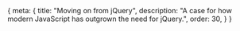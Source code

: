 <route>
{
	meta: {
		title: "Moving on from jQuery",
		description: "A case for how modern JavaScript has outgrown the need for jQuery.",
		order: 30,
	}
}
</route>

<Title :title="$route.meta.title" :description="$route.meta.description" />

We shortly mentioned jQuery in the first article about the history of JavaScript. Now I'd like to dedicate an entire article to jQuery, and for a good reason, seeing as jQuery has been one of the most popular JavaScript libraries for well over a decade.

Let's start with a recap of what jQuery is:

> [jQuery](https://jquery.com/) is a fast, small, and feature-rich JavaScript library. It makes things like HTML document traversal and manipulation, event handling, animation, and Ajax much simpler with an easy-to-use API that works across a multitude of browsers.

jQuery was started in 2006, almost 15 years ago, and it's still in active development. Although the usage has been declining in favor of modern JavaScript frameworks.

According to [W3Techs](https://w3techs.com/technologies/details/js-jquery):
> jQuery is used by 95.7% of all the websites whose JavaScript library we know. This is 77.8% of all websites.

What I find curious is that 50% of jQuery usage is still using version 1 of jQuery. For reference, the current version is 3.6. That means that a lot of sites are using a jQuery version from 2016 or earlier. That might very well be because jQuery is more likely to be found in legacy projects.

This article aims to show you how we can use modern JavaScript features and Web APIs to replace the functionality of jQuery. We'll look at how to manipulate the DOM, update CSS, handle events, add animations, and make AJAX requests without jQuery.

::: c note Credit
The following examples are based mainly on these two fantastic articles by [Tobias Ahlin](https://tobiasahlin.com/blog/move-from-jquery-to-vanilla-javascript/) and [Flavio Copes](https://flaviocopes.com/jquery/). Both of them have a lot of great articles that I highly recommend for you to check out.
:::

## Replacing jQuery

Next, let's look at examples of how we can achieve the most common use cases of jQuery with vanilla JavaScript.

> ***[Vanilla JavaScript?](http://vanilla-js.com/)***

What I mean by vanilla JavaScript is *just* JavaScript, i.e., JavaScript without a library. jQuery is also JavaScript, but it's easier to make the distinction by talking as if jQuery was its own language.

### Selecting elements

jQuery makes it very easy to select DOM elements, something that for a long time was cumbersome in JavaScript. Previously the way to get a specific element in JavaScript was to use the `getElement*` methods, such as `getElementById` or `getElementsByClassName`. But thanks to the Selectors API, released in 2013, we can easily query DOM elements using the CSS selector syntax.

```js
// Select all instances with jQuery
$(".button");
// Select the first instance
$(".button").first();

// Select all instances with JavaScript
document.querySelectorAll(".button");
// Select the first instance
document.querySelector(".button");
```

One of the nice things with jQuery is that the built-in methods will run against all elements in a query.

```js
$(".button").hide();
// or with custom logic
$(".button").each((index, element) => doSomething(element));
```

With vanilla JavaScript, a query returns an [`Element`](https://developer.mozilla.org/en-US/docs/Web/API/Element) or a [`NodeList`](https://developer.mozilla.org/en-US/docs/Web/API/NodeList), depending on if you use `querySelector` or `querySelectorAll`.

Note that `Element`s are derived from `Node`s. And what `querySelector` usually returns is an [`HTMLElement`](https://developer.mozilla.org/en-US/docs/Web/API/HTMLElement).

<svg viewBox="-50 0 600 70" preserveAspectRatio="xMinYMin meet">
	<a xlink:href="https://developer.mozilla.org/en-US/docs/Web/API/EventTarget" target="_top">
		<rect x="1" y="1" width="110" height="50" class="fill-current text-gray-800"></rect>
		<text
			x="56"
			y="27"
			font-size="14px"
			class="fill-current text-gray-100"
			text-anchor="middle"
			alignment-baseline="middle"
		>
			EventTarget
		</text>
	</a>
	<polyline points="111,25  121,20  121,30  111,25" class="stroke-current text-gray-400" fill="none"></polyline>
	<line x1="121" y1="25" x2="151" y2="25" class="stroke-current text-gray-400"></line>
	<a xlink:href="https://developer.mozilla.org/en-US/docs/Web/API/Node" target="_top">
		<rect x="151" y="1" width="75" height="50" class="fill-current text-gray-800"></rect>
		<text
			x="188.5"
			y="27"
			font-size="14px"
			class="fill-current text-gray-100"
			text-anchor="middle"
			alignment-baseline="middle"
		>
			Node
		</text>
	</a>
	<polyline points="226,25  236,20  236,30  226,25" class="stroke-current text-gray-400" fill="none"></polyline>
	<line x1="236" y1="25" x2="266" y2="25" class="stroke-current text-gray-400"></line>
	<a xlink:href="https://developer.mozilla.org/en-US/docs/Web/API/Element" target="_top">
		<rect x="266" y="1" width="75" height="50" class="fill-current text-gray-800"></rect>
		<text
			x="303.5"
			y="27"
			font-size="14px"
			class="fill-current text-gray-100"
			text-anchor="middle"
			alignment-baseline="middle"
		>
			Element
		</text>
	</a>
	<polyline points="341,25  351,20  351,30  341,25" class="stroke-current text-gray-400" fill="none"></polyline>
	<line x1="351" y1="25" x2="381" y2="25" class="stroke-current text-gray-400"></line>
	<a xlink:href="https://developer.mozilla.org/en-US/docs/Web/API/HTMLElement" target="_top">
		<rect x="381" y="1" width="110" height="50" class="fill-current text-gray-800"></rect>
		<text
			x="436"
			y="27"
			font-size="14px"
			class="fill-current text-gray-100"
			text-anchor="middle"
			alignment-baseline="middle"
		>
			HTMLElement
		</text>
	</a>
</svg>

We can iterate over a `NodeList` with the built-in method `NodeList.forEach()`, or we can turn the `NodeList` into an `Array`, either with `Array.from()` or with the spread operator `...`, which allows us to use all array methods.

```js
document.querySelectorAll(".button").forEach(x => doSomething(x));

// Turning the returned NodeList into an Array
Array.from(document.querySelectorAll(".button")).map(x => mapSomething(x));
// or by using the spread operator, since NodeList is an iterable
[...document.querySelectorAll(".button")].find(x => x.innerText === "test");
```

We don't have to query all the way from the `document` object every time. We can also query from a specific element and its children directly.
With jQuery, we can use the `find` method, where was with vanilla JavaScript, we can query an element directly, exactly how we would query from the `document`.

```js
// Select the first instance of .button within .container in jQuery
let container = $(".container");
container.find(".button");

// The same in vanilla JS
let container = document.querySelector(".container");
container.querySelector(".button");
```

[MDN: Locating DOM elements using selectors](https://developer.mozilla.org/en-US/docs/Web/API/Document_object_model/Locating_DOM_elements_using_selectors)

### Waiting for the DOM to be loaded

A common use case is to wait for the DOM to be loaded before executing any script. In jQuery this is done with the `ready` method; with vanilla JavaScript, we can use the `DOMContentLoaded` event.

```js
$(document).ready(() => {
	//...
})

document.addEventListener("DOMContentLoaded", () => {
	//...
})
```

### Modifying styles

In jQuery we can access and modify an element's styles with the `css` method. In vanilla JavaScript we would use the `style` property.

```js
// With jQuery we can access the css properties
// the same as we would write them in css declarations
$(".container").css("background-color", "#000");

// With JavaScript we have to use camelCase
document.querySelector(".container").style.backgroundColor = "#000";
```

We can also set multiple styles at once. Although it's a little trickier in vanilla JavaScript.

```js
// With jQuery we can pass multiple styles at once in an object
$(".container").css({
	"color": "white",
	"background-color": "black"
});

// With vanilla JS we can set each individual style property seperately
let container = document.querySelector(".container");
container.style.color = "white";
container.style.backgroundColor = "black";

// Or we can set all styles at once (but override any existing styles)
container.style.cssText = "color: white; background-color: black";

// Or we can use Object.assign
Object.assign(container.style, {
	color: "white",
	backgroundColor: "black"
});
```

::: c note Note
We can't assign an object directly to the style property since it's read-only.

[`Object.assign`](https://developer.mozilla.org/en-US/docs/Web/JavaScript/Reference/Global_Objects/Object/assign) works because it doesn't replace the object; it replaces the enumerable own properties of the object.
:::

### Hiding/showing elements

jQuery has a couple [built-in helper methods](https://api.jquery.com/category/effects/) to set the styles of common css properties. Most notably, `hide`, `show`, and `toggle`.

These methods will set the display property of the selected element. For example:

```js
$(".target").hide();
// Sets the display property to "none"
// Equivalent to .css("display", "none")
$(".target").show();
// Sets the display property back to what it was initially, 
// Equivalent to .css("display", "block")
// assuming the display property was "block" initially

$(".target").toggle(); // In this case hides the element
// Works the same as hide and show, just toggles between the two
$(".target").toggle(); // And shows it again
```

With JavaScript, you'd have to keep track of the initial display property yourself and set the display property as we saw before.

### Modifying classes

The API for dealing with classes is very similar in vanilla JavaScript and jQuery. jQuery has dedicated methods, as per usual, and JavaScript's `ClassList` has matching methods.

```js
let navItem = $(".nav-item");
navItem.addClass("active");
navItem.removeClass("active");
navItem.toggleClass("active");

let navItem = document.querySelector(".nav-item");
navItem.classList.add("active");
navItem.classList.remove("active");
navItem.classList.toggle("active");
```

Here's how to check whether an element contains a specific class:

```js
$(".nav-item").hasClass("active") // true/false

document.querySelector(".nav-item").classList.contains("active")
```

### Creating and inserting elements

So far, we've only been modifying elements. What about creating new ones and inserting them into the DOM?

For that JavaScript has a method called [`document.createElement()`](https://developer.mozilla.org/en-US/docs/Web/API/Document/createElement), that takes a tagName as an argument.

Creating an element on its own doesn't do much. Usually, we want to also add the new element to the DOM.

Here's an example of how to do that with jQuery and with vanilla JavaScript:

```js
// Create a div and set its inner text in one line
let newElement = $("<div/>").text("Some text");
// then append it inside another element
$(".container").append(newElement);
```
We can also just append any html as a string directly into an element with jQuery:

```js
$("body").append(`
	<div>
		Hello <span style="font-weight: bold">world!</span>
	</div>`
);
```

Here's how this used to be done in JavaScript:

```js
// and the same with vanilla JavaScript
let newElement = document.createElement("div").textContent = "Some text";

// then append the new element to another element
document.querySelector(".container").appendElement(element);

// To turn a string into HTML, set the innerHTML property of an element
let div = document.createElement('div');
div.innerHTML = `Hello <span style="font-weight: bold">world!</span>`;
document.querySelector("body").appendChild(div);
```

And how we can do it now:

```js
// Appending html as a string directly into an element
document.querySelector(".container").append(`<div>Some text</div>`);
```
The [`append`](https://developer.mozilla.org/en-US/docs/Web/API/Element/append) method works much like jQuery's append. We can append either `Node` objects or [strings](https://developer.mozilla.org/en-US/docs/Web/API/DOMString).

::: c info Note
We can also prepend elements with the [`prepend`](https://developer.mozilla.org/en-US/docs/Web/API/Element/prepend) method, meaning add them to the start of a container, rather than the end. The prepend method is available both in vanilla JavaScript and jQuery, but it should be noted that there is no `prependChild` method.
:::

### Removing elements
Now that we know how to create and insert elements into the DOM, what about removing them?

```js
$('.target').remove();
document.querySelector('.target').remove();
```
Yup, that's it.

### Traversing the DOM tree

We can't always target the exact element we want. Sometimes we want a sibling or a parent of an element and we have to traverse the DOM tree to get to it.

```js
let box = $(".box");
box.next();
box.prev();
box.parent();
box.children();

let box = document.querySelector(".box");
box.nextElementSibling;
box.previousElementSibling;
box.parentElement;
box.childNodes;
```

### Handling events

jQuery has built-in methods for different types of event listeners, e.g., `click`, `input`, or `keyup` and a generic `on` method that can handle any event type. JavaScript on the other hand has the `addEventListener` method.

```js
// With jQuery
$(".button").click(function(e) { /* handle click event */ });
$(".button").input(function(e) { /* handle input event */ });
$(document).keyup(function(e) { /* handle key up event */ });

// Without jQuery
document.querySelector(".button").addEventListener("click", (e) => {
	/* handle click event */ 
});
document.querySelector(".button").addEventListener("input", (e) => {
	/* handle input event */
});
document.addEventListener("keyup", (e) => {
	/* handle key up event */
});
```

For dynamically added elements, we can delegate the event listening to an element higher up in the DOM tree, e.g. a container or the document itself. This

jQuery makes this easy with the `on` method, which can target child elements that that should trigger the event handler.

```js
$('#dataTable tbody').on("click", "tr", function(event) {
	// Handle the event when a table row is clicked
});
```

In JavaScript we have to recreate this logic manually:
```js
document.querySelector('#dataTable tbody')
.addEventListener('click', function(event) {
	if (event.target && event.target.tagName == 'TR') {
		// Handle the event when a table row is clicked
	}
});
```

Creating and triggering your own events is simple enough:

```js
$(document).trigger("myEvent");
$(".box").trigger("myEvent");

document.dispatchEvent(new Event("myEvent"));
document.querySelector(".box").dispatchEvent(new Event("myEvent"));
```

### Making network requests

jQuery's `ajax` method has been one if its main attractions, but with the addition of the fetch API, making network requests is in vanilla JavaScript is much easier now.

::: c two-col wide

```js
$.ajax({
	url: "data.json"
}).done(function(data) {
	// Handle data
}).fail(function() {
	// Handle error
});
```
```js
fetch("data.json")
.then(response => response.json())
.then(data => {
	// Handle data
}).catch(error => {
	// Handle error
});
```
:::
::: c info Note
The original response from the fetch call is an HTTP response, not the actual JSON. To extract the JSON body content from the response, we use the `json()` method.
:::

### Adding animations

Lastly, let's look at animations. jQuery provides us with a few helper methods to use a few simple built-in animations, but jQuery is far from an animation library.

```js
$(selector).fadeIn(speed, callback);
$(selector).slideDown(speed, callback);
```
The optional speed parameter specifies the duration of the effect. It can take the following values: `"slow"`, `"fast"`, or milliseconds.
The optional callback parameter is a function to be executed after the animation completes.

We can also animate different CSS properties with the `animate` method:

```js
$("div").animate(
	{ left: '250px', opacity: 0.5 }, // CSS properties to animate
	200, // Duration in milliseconds
	'swing', // One of the built-in easing functions
	function() { /* Callback after the animation completes */ }
);
```
In the meanwhile, creating animations with CSS has become much easier, so in most cases we don't even need JavaScript. We can trigger animations on pseudo classes like `:hover` or `:active`, or we could use JavaScript to toggle a class that triggers the animation.

```html
<p class="target">Hover over me for a few seconds</p>
```
```css
.target {
	font-size: 14px;
	transition: font-size 1s ease-in-out 0.3s, opacity 4s;
}

.target:hover {
	font-size: 28px;
	cursor: pointer;
	opacity: 0.1;
	color: red;
}
```
Result:

::: c aside
<p class="target">Hover over me for a few seconds</p>

<style>
.target {
	font-size: 14px;
	transition: font-size 1s ease-in-out 0.3s, opacity 4s;
}

.target:hover {
	font-size: 28px;
	cursor: pointer;
	opacity: 0.1;
	color: red;
}
</style>
:::

The [`transition`](https://developer.mozilla.org/en-US/docs/Web/CSS/transition) property is short hand for the following properties:
- [`transition-property`](https://developer.mozilla.org/en-US/docs/Web/CSS/transition-delay)
- [`transition-duration`](https://developer.mozilla.org/en-US/docs/Web/CSS/transition-duration)
- [`transition-timing-function`](https://developer.mozilla.org/en-US/docs/Web/CSS/transition-timing-function)
- [`transition-delay`](https://developer.mozilla.org/en-US/docs/Web/CSS/transition-delay)

We defined two properties to be transitioned; `font-size` and `opacity`, with different timings as well. That's why we can see the font size change much faster, and the opacity keeps changing even after the font size has fully transitioned.

Because we didn't define the color as a transition property, it changes to red immediately on hover.

For more complex animations, we can use [CSS animations](https://developer.mozilla.org/en-US/docs/Web/CSS/CSS_Animations/Using_CSS_animations) with [keyframes](https://developer.mozilla.org/en-US/docs/Web/CSS/@keyframes)

```css
p {
	animation-duration: 3s;
	animation-name: slidein;
}

@keyframes slidein {
	from {
		margin-left: 100%;
		width: 300%;
	}

	75% {
		font-size: 300%;
		margin-left: 25%;
		width: 150%;
	}

	to {
		margin-left: 0%;
		width: 100%;
	}
}
```

CSS animations are much like CSS transition, except you can define your own animations with a specific name, the animation can have multiple steps (keyframes), and you can control things like how many iterations the animation should loop through, or if the animation should just loop indefinetly.

The good news is that you don't usually have to create these animations by yourself from scratch, there are libraries like [Animate.css](https://animate.style/) and [Animista](https://animista.net/) that provide you with copy & paste CSS animations.

And if those aren't enough you can create even more complex animations with JavaScript. One way to smoothly and efficiently animate in JavaScript is to create a [requestAnimationFrame](https://developer.mozilla.org/en-US/docs/Web/API/window/requestAnimationFrame) loop. Or you could just use a library like [Anime.js](https://animejs.com/) or [GSAP](https://greensock.com/gsap/).

## Do we need jQuery?

Arguably jQuery's API is still more consistent and easier to use than learning how to do everything jQuery offers in vanilla JS, but that comes with a cost. A cost that I don't think is justifiable.

Here are a few reasons for not including jQuery in your project:

- It's an additional dependency that has to be maintained
- It adds another way to do things we can already do
- It increases application complexity; requires more cognitive capacity
- It increases application size (jQuery is 88kB minified, 30.4kB gzipped)
- Even though jQuery isn't *slow*, it is slower than plain JavaScript

> Does this mean I shouldn't use or lean jQuery, or that jQuery sucks?

No. jQuery is a fantastic library, but for the most part, JavaScript has outgrown its usefulness. Considering the prevalence of jQuery to this date, you're likely to encounter it in existing projects, so you might have to learn it anyway. But, if you're starting a new project, you probably don't need jQuery.

I find that jQuery sits in this valley, where if a project is small and simple, you don't need jQuery, and if it's large or complex, you don't want jQuery; there are better tools or *frameworks* to help us build large-scale applications.

In the following two articles, we're going to talk about modern JavaScript *application* development. We'll look at the build tools and ecosystems for JavaScript and what JavaScript frameworks can offer us.